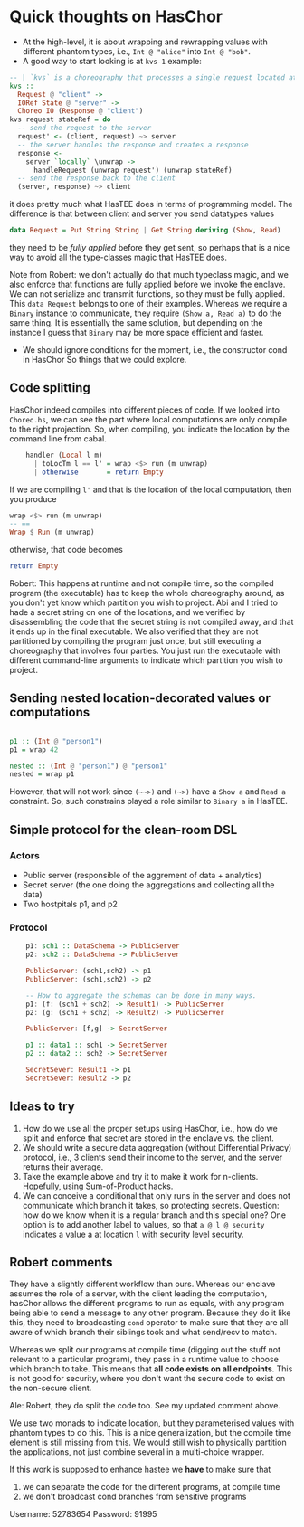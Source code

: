 # Quick thoughts on HasChor

- At the high-level, it is about wrapping and rewrapping values with different
  phantom types, i.e., `Int @ "alice"` into `Int @ "bob"`.
- A good way to start looking is at `kvs-1` example:

```haskell
-- | `kvs` is a choreography that processes a single request located at the client and returns the response.
kvs ::
  Request @ "client" ->
  IORef State @ "server" ->
  Choreo IO (Response @ "client")
kvs request stateRef = do
  -- send the request to the server
  request' <- (client, request) ~> server
  -- the server handles the response and creates a response
  response <-
    server `locally` \unwrap ->
      handleRequest (unwrap request') (unwrap stateRef)
  -- send the response back to the client
  (server, response) ~> client
```

it does pretty much what HasTEE does in terms of programming model. The difference is that between client and server you send datatypes values

```haskell
data Request = Put String String | Get String deriving (Show, Read)
```

they need to be *fully applied* before they get sent, so perhaps that is a nice way to avoid all the type-classes magic that HasTEE does.

Note from Robert: we don't actually do that much typeclass magic, and we also enforce that functions are fully applied before we invoke the enclave.
We can not serialize and transmit functions, so they must be fully applied.
This `data Request` belongs to one of their examples. Whereas we require a `Binary` instance to communicate, they require `(Show a, Read a)` to do the same thing. It is essentially the same solution, but depending on the instance I guess that `Binary` may be more space efficient and faster.

- We should ignore conditions for the moment, i.e., the constructor cond in
  HasChor So things that we could explore.

## Code splitting 

HasChor indeed compiles into different pieces of code. If we looked into
`Choreo.hs`, we can see the part where local computations are only compile to
the right projection. So, when compiling, you indicate the location by the
command line from cabal. 

```haskell
    handler (Local l m)
      | toLocTm l == l' = wrap <$> run (m unwrap)  
      | otherwise       = return Empty
```

If we are compiling `l'` and that is the location of the local computation, then you produce 
 
```haskell
wrap <$> run (m unwrap)
-- == 
Wrap $ Run (m unwrap)
```

otherwise, that code becomes 

```haskell
return Empty 
```

Robert: This happens at runtime and not compile time, so the compiled program (the executable) has to keep the whole choreography around, as you don't yet know which partition you wish to project. Abi and I tried to hade a secret string on one of the locations, and we verified by disassembling the code that the secret string is not compiled away, and that it ends up in the final executable. We also verified that they are not partitioned by compiling the program just once, but still executing a choreography that involves four parties. You just run the executable with different command-line arguments to indicate which partition you wish to project.

## Sending nested location-decorated values or computations

```haskell

p1 :: (Int @ "person1")
p1 = wrap 42 

nested :: (Int @ "person1") @ "person1"
nested = wrap p1 
```

However, that will not work since `(~~>)` and `(~>)` have a `Show a` and `Read
a` constraint. So, such constrains played a role similar to `Binary a` in
HasTEE.

## Simple protocol for the clean-room DSL 


### Actors

- Public server (responsible of the aggrement of data + analytics)
- Secret server (the one doing the aggregations and collecting all the data)
- Two hostpitals p1, and p2 

### Protocol

```haskell 
    p1: sch1 :: DataSchema -> PublicServer 
    p2: sch2 :: DataSchema -> PublicServer 

    PublicServer: (sch1,sch2) -> p1 
    PublicServer: (sch1,sch2) -> p2     

    -- How to aggregate the schemas can be done in many ways.
    p1: (f: (sch1 + sch2) -> Result1) -> PublicServer   
    p2: (g: (sch1 + sch2) -> Result2) -> PublicServer 

    PublicServer: [f,g] -> SecretServer 

    p1 :: data1 :: sch1 -> SecretServer 
    p2 :: data2 :: sch2 -> SecretServer 

    SecretSever: Result1 -> p1 
    SecretSever: Result2 -> p2 
```


## Ideas to try

1. How do we use all the proper setups using HasChor, i.e., how do we split and enforce that secret are stored in the enclave vs. the client.
2. We should write a secure data aggregation (without Differential Privacy)
   protocol, i.e., 3 clients send their income to the server, and the server
   returns their average.
3. Take the example above and try it to make it work for n-clients. Hopefully,
   using Sum-of-Product hacks.
4. We can conceive a conditional that only runs in the server and does not
   communicate which branch it takes, so protecting secrets. Question: how do
   we know when it is a regular branch and this special one? One option is to
   add another label to values, so that `a @ l @ security` indicates a value a
   at location `l` with security level security.

## Robert comments

They have a slightly different workflow than ours. Whereas our enclave assumes the role of a server, with the client leading the computation,
hasChor allows the different programs to run as equals, with any program being able to send a message to any other program. Because they do it
like this, they need to broadcasting `cond` operator to make sure that they are all aware of which branch their siblings took and what send/recv to
match.

Whereas we split our programs at compile time (digging out the stuff not relevant to a particular program), they pass in a runtime value to choose
which branch to take. This means that **all code exists on all endpoints**. This is not good for security, where you don't want the secure code to
exist on the non-secure client.

Ale: Robert, they do split the code too. See my updated comment above. 

We use two monads to indicate location, but they parameterised values with phantom types to do this. This is a nice generalization, but the compile
time element is still missing from this. We would still wish to physically partition the applications, not just combine several in a
multi-choice wrapper.

If this work is supposed to enhance hastee we **have** to make sure that
1. we can separate the code for the different programs, at compile time
2. we don't broadcast cond branches from sensitive programs



Username: 52783654
Password: 91995
